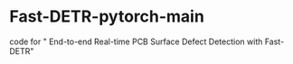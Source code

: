 # Fast-DETR-pytorch-main
code for " End-to-end Real-time PCB Surface Defect Detection with Fast-DETR"
